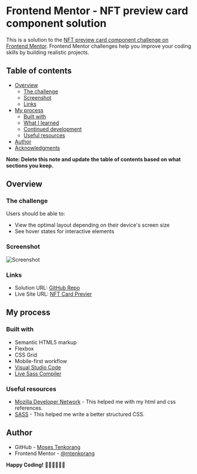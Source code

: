 # Frontend Mentor - NFT preview card component solution

This is a solution to the [NFT preview card component challenge on Frontend Mentor](https://www.frontendmentor.io/challenges/nft-preview-card-component-SbdUL_w0U). Frontend Mentor challenges help you improve your coding skills by building realistic projects. 

## Table of contents

- [Overview](#overview)
  - [The challenge](#the-challenge)
  - [Screenshot](#screenshot)
  - [Links](#links)
- [My process](#my-process)
  - [Built with](#built-with)
  - [What I learned](#what-i-learned)
  - [Continued development](#continued-development)
  - [Useful resources](#useful-resources)
- [Author](#author)
- [Acknowledgments](#acknowledgments)

**Note: Delete this note and update the table of contents based on what sections you keep.**

## Overview

### The challenge

Users should be able to:

- View the optimal layout depending on their device's screen size
- See hover states for interactive elements

### Screenshot

![Screenshot](screenshot.jpg)


### Links

- Solution URL: [GitHub Repo](https://github.com/mtenkorang/nft-preview-card)
- Live Site URL: [NFT Card Previer](https://mtenkorang-nftpreview.netlify.app/)

## My process

### Built with

- Semantic HTML5 markup
- Flexbox
- CSS Grid
- Mobile-first workflow
- [Visual Studio Code](https://code.visualstudio.com/)
- [Live Sass Compiler](https://marketplace.visualstudio.com/items?itemName=glenn2223.live-sass)


### Useful resources

- [Mozilla Developer Network](https://developer.mozilla.org/en-US/) - This helped me with my html and css references.
-  [SASS](https://sass-lang.com/) - This helped me write a better structured CSS.

## Author

- GitHub - [Moses Tenkorang](https://github.com/mtenkorang)
- Frontend Mentor - [@mtenkorang](https://www.frontendmentor.io/profile/mtenkorang)

**Happy Coding!** 🥳🥳👨‍💻👩‍💻
